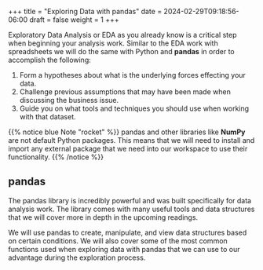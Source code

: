+++
title = "Exploring Data with pandas"
date = 2024-02-29T09:18:56-06:00
draft = false
weight = 1
+++

Exploratory Data Analysis or EDA as you already know is a critical step when beginning your analysis work. Similar to the EDA work with spreadsheets we will do the same with Python and **pandas** in order to accomplish the following:

1. Form a hypotheses about what is the underlying forces effecting your data.
1. Challenge previous assumptions that may have been made when discussing the business issue.
1. Guide you on what tools and techniques you should use when working with that dataset.

{{% notice blue Note "rocket" %}}
pandas and other libraries like **NumPy** are not default Python packages. This means that we will need to install and import any external package that we need into our workspace to use their functionality.
{{% /notice %}}

## pandas

The pandas library is incredibly powerful and was built specifically for data analysis work. The library comes with many useful tools and data structures that we will cover more in depth in the upcoming readings.

We will use pandas to create, manipulate, and view data structures based on certain conditions. We will also cover some of the most common functions used when exploring data with pandas that we can use to our advantage during the exploration process.